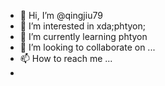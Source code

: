 - 👋 Hi, I’m @qingjiu79
- 👀 I’m interested in xda;phtyon;
- 🌱 I’m currently learning phtyon
- 💞️ I’m looking to collaborate on ...
- 📫 How to reach me ...
 -
<!---
qingjiu79/qingjiu79 is a ✨ special ✨ repository because its `README.md` (this file) appears on your GitHub profile.
You can click the Preview link to take a look at your changes.
--->
